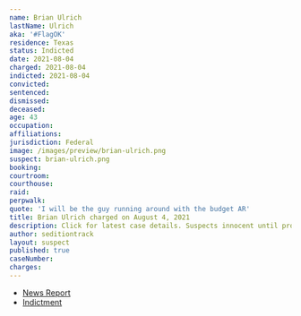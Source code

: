 ```yaml
---
name: Brian Ulrich
lastName: Ulrich
aka: '#FlagOK'
residence: Texas
status: Indicted
date: 2021-08-04
charged: 2021-08-04
indicted: 2021-08-04
convicted:
sentenced:
dismissed:
deceased:
age: 43
occupation:
affiliations:
jurisdiction: Federal
image: /images/preview/brian-ulrich.png
suspect: brian-ulrich.png
booking:
courtroom:
courthouse:
raid:
perpwalk:
quote: 'I will be the guy running around with the budget AR'
title: Brian Ulrich charged on August 4, 2021
description: Click for latest case details. Suspects innocent until proven guilty.
author: seditiontrack
layout: suspect
published: true
caseNumber:
charges:
---
```


- [News Report](https://www.nytimes.com/interactive/2021/02/14/us/roger-stone-capitol-riot.html)
- [Indictment](https://extremism.gwu.edu/sites/g/files/zaxdzs2191/f/Caldwell%20et%20al%20Fifth%20Superseding%20Indictment.pdf)
